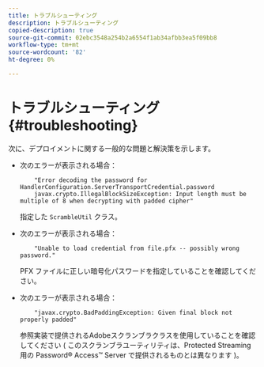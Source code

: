 ```yaml
---
title: トラブルシューティング
description: トラブルシューティング
copied-description: true
source-git-commit: 02ebc3548a254b2a6554f1ab34afbb3ea5f09bb8
workflow-type: tm+mt
source-wordcount: '82'
ht-degree: 0%

---
```


# トラブルシューティング {#troubleshooting}

次に、デプロイメントに関する一般的な問題と解決策を示します。

* 次のエラーが表示される場合：

  ```
      "Error decoding the password for HandlerConfiguration.ServerTransportCredential.password  
      javax.crypto.IllegalBlockSizeException: Input length must be multiple of 8 when decrypting with padded cipher"
  ```

  指定した `ScrambleUtil` クラス。

* 次のエラーが表示される場合：

  ```
      "Unable to load credential from file.pfx -- possibly wrong password."
  ```

  PFX ファイルに正しい暗号化パスワードを指定していることを確認してください。

* 次のエラーが表示される場合：

  ```
      "javax.crypto.BadPaddingException: Given final block not properly padded"
  ```

  参照実装で提供されるAdobeスクランブラクラスを使用していることを確認してください ( このスクランブラユーティリティは、Protected Streaming 用の Password® Access™ Server で提供されるものとは異なります )。
